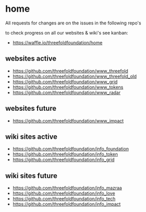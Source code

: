 # home

All requests for changes are on the issues in the following repo's

to check progress on all our websites & wiki's see kanban:

- https://waffle.io/threefoldfoundation/home

## websites active

- https://github.com/threefoldfoundation/www_threefold
- https://github.com/threefoldfoundation/www_threefold_old
- https://github.com/threefoldfoundation/www_grid
- https://github.com/threefoldfoundation/www_tokens
- https://github.com/threefoldfoundation/www_radar


## websites future

- https://github.com/threefoldfoundation/www_impact

## wiki sites active

- https://github.com/threefoldfoundation/info_foundation
- https://github.com/threefoldfoundation/info_token
- https://github.com/threefoldfoundation/info_grid


## wiki sites future

- https://github.com/threefoldfoundation/info_mazraa
- https://github.com/threefoldfoundation/info_love
- https://github.com/threefoldfoundation/info_tech
- https://github.com/threefoldfoundation/info_impact
